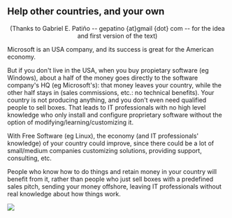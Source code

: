 <?php require("../../entete.php");?> <?php require("../../base.php");?> <?php require("../../fonctions.php");?>

<div id="corps">

<h2>Help other countries, and your own</h2>

<center>(Thanks to Gabriel E. Patiño -- gepatino {at}gmail {dot} com -- 
for the idea and first version of the text) </center>

<p>Microsoft is an USA company, and its success is great for the 
American economy.</p>

<p>But if you don't live in the USA, when you buy propietary software 
(eg Windows), about a half of the money goes directly to the software 
company's HQ (eg Microsoft's): that money leaves your country, while the 
other half stays in (sales commissions, etc.: no technical benefits). 
Your country is not producing anything, and you don't even need 
qualified people to sell boxes. That leads to IT professionals with no 
high level knowledge who only install and configure proprietary software 
without the option of modifying/learning/customizing it.</p>

<p>With Free Software (eg Linux), the economy (and IT professionals' 
knowledge) of your country could improve, since there could be a lot of 
small/medium companies customizing solutions, providing support, 
consulting, etc.</p>

<p>People who know how to do things and retain money in your country 
will benefit from it, rather than people who just sell boxes with a 
predefined sales pitch, sending your money offshore, leaving IT professionals 
without real knowledge about how things work.</p>

<img src="Images/earth.png" />

</div>
</body>
</html>
